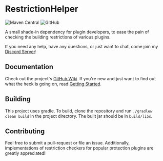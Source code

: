 # RestrictionHelper
![Maven Central](https://img.shields.io/maven-central/v/xyz.tehbrian/restrictionhelper)
![GitHub](https://img.shields.io/github/license/ItsTehBrian/RestrictionHelper)

A small shade-in dependency for plugin developers, to ease the pain of checking 
the building restrictions of various plugins.

If you need any help, have any questions, or just want to chat, come join
my [Discord Server](https://chat.tehbrian.xyz)!

## Documentation
Check out the project's [GitHub Wiki](https://github.com/ItsTehBrian/RestrictionHelper/wiki).
If you're new and just want to find out what the heck is going on, read
[Getting Started](https://github.com/ItsTehBrian/RestrictionHelper/wiki/Getting-Started).

## Building
This project uses gradle. To build, clone the repository and run
`./gradlew clean build` in the project directory. The built jar should be in
`build/libs`.

## Contributing
Feel free to submit a pull-request or file an issue. Additionally, implementations 
of restriction checkers for popular protection plugins are greatly appreciated!
